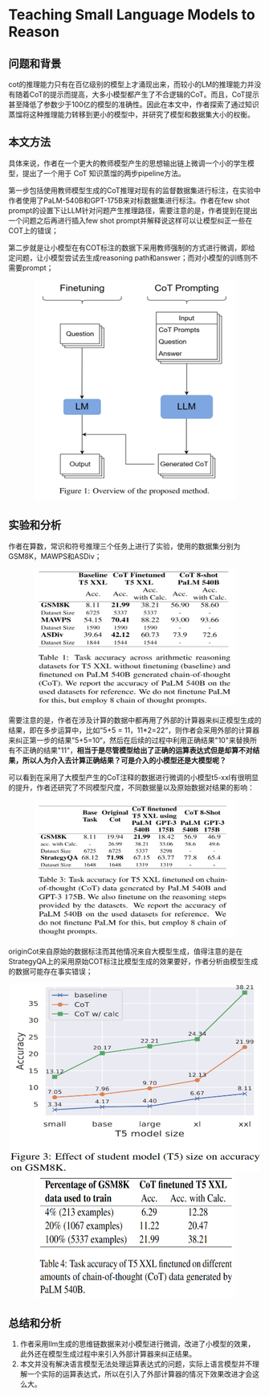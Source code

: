 # Teaching Small Language Models to Reason

## 问题和背景

cot的推理能力只有在百亿级别的模型上才涌现出来，而较小的LM的推理能力并没有随着CoT的提示而提高，大多小模型都产生了不合逻辑的CoT。而且，CoT提示甚至降低了参数少于100亿的模型的准确性。因此在本文中，作者探索了通过知识蒸馏将这种推理能力转移到更小的模型中，并研究了模型和数据集大小的权衡。

## 本文方法

具体来说，作者在一个更大的教师模型产生的思想输出链上微调一个小的学生模型，提出了一个用于 CoT 知识蒸馏的两步pipeline方法。

第一步包括使用教师模型生成的CoT推理对现有的监督数据集进行标注，在实验中作者使用了PaLM-540B和GPT-175B来对标数据集进行标注。作者在few shot prompt的设置下让LLM针对问题产生推理路径，需要注意的是，作者提到在提出一个问题之后再进行插入few shot prompt并解释说这样可以让模型纠正一些在COT上的错误；

第二步就是让小模型在有COT标注的数据下采用教师强制的方式进行微调，即给定问题，让小模型尝试去生成reasoning path和answer；而对小模型的训练则不需要prompt；

<div align=center>
<img src=assets/image-20231013133448-yp58lcv.png height=440 width=400/>
</div>


## 实验和分析

作者在算数，常识和符号推理三个任务上进行了实验，使用的数据集分别为GSM8K，MAWPS和ASDiv；

<div align=center>
<img src=assets/image-20231013140829-hi0q48g.png height=275 width=400/>
</div>

需要注意的是，作者在涉及计算的数据中都再用了外部的计算器来纠正模型生成的结果，即在多步运算中，比如“5+5 = 11，11*2=22“，则作者会采用外部的计算器来纠正第一步的结果”5+5=10“，然后在后续的过程中利用正确结果"10"来替换所有不正确的结果"11"，**相当于是尽管模型给出了正确的运算表达式但是却算不对结果，所以人为介入去计算正确结果？可是介入的小模型还是大模型呢？**

可以看到在采用了大模型产生的CoT注释的数据进行微调的小模型t5-xxl有很明显的提升，作者还研究了不同模型尺度，不同数据量以及原始数据对结果的影响：

<div align=center>
<img src=assets/image-20231013143150-xg4vqnk.png height=275 width=400/>
</div>

originCot来自原始的数据标注而其他情况来自大模型生成，值得注意的是在StrategyQA上的采用原始COT标注比模型生成的效果要好，作者分析由模型生成的数据可能存在事实错误；


<div align=center>
<img src=assets/image-20231013143555-vtsfmse.png height=375 width=500/>
<img src=assets/image-20231013143630-5hnz6nk.png height=250 width=400/>
</div>

## 总结和分析

1. 作者采用llm生成的思维链数据来对小模型进行微调，改进了小模型的效果，此外还在模型生成过程中来引入外部计算器来纠正结果。
2. 本文并没有解决语言模型无法处理运算表达式的问题，实际上语言模型并不理解一个实际的运算表达式，所以在引入了外部计算器的情况下效果改进才会这么大。